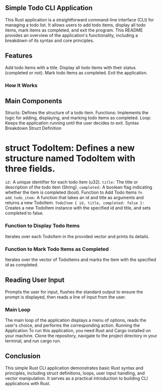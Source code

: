 ## Simple Todo CLI Application
This Rust application is a straightforward command-line interface (CLI) for managing a todo list. It allows users to add todo items, display all todo items, mark items as completed, and exit the program. This README provides an overview of the application's functionality, including a breakdown of its syntax and core principles.

## Features
Add todo items with a title.
Display all todo items with their status (completed or not).
Mark todo items as completed.
Exit the application.
### How It Works
## Main Components
Structs: Defines the structure of a todo item.
Functions: Implements the logic for adding, displaying, and marking todo items as completed.
Loop: Keeps the application running until the user decides to exit.
Syntax Breakdown
Struct Definition
# struct TodoItem: Defines a new structure named TodoItem with three fields.
`id:` A unique identifier for each todo item (u32).
`title:` The title or description of the todo item (String).
`completed:` A boolean flag indicating whether the item is completed (bool).
Function to Add Todo Items
`fn add_todo_item:` A function that takes an id and title as arguments and returns a new TodoItem.
`TodoItem { id, title, completed: false }:` Creates a new TodoItem instance with the specified id and title, and sets completed to false.

### Function to Display Todo Items
Iterates over each TodoItem in the provided vector and prints its details.

### Function to Mark Todo Items as Completed
Iterates over the vector of TodoItems and marks the item with the specified id as completed.
## Reading User Input
Prompts the user for input, flushes the standard output to ensure the prompt is displayed, then reads a line of input from the user.
### Main Loop
The main loop of the application displays a menu of options, reads the user's choice, and performs the corresponding action.
Running the Application
To run this application, you need Rust and Cargo installed on your machine. Clone the repository, navigate to the project directory in your terminal, and run cargo run.

## Conclusion
This simple Rust CLI application demonstrates basic Rust syntax and principles, including struct definitions, loops, user input handling, and vector manipulation. It serves as a practical introduction to building CLI applications with Rust.
